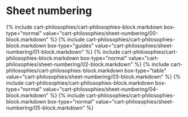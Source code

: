 <div data-role="collapsible" data-inset="false">
  <h1 class="cart-collapsible-div">Sheet numbering</h1>

<div class="cart-philosophies-wrapper">
{% include cart-philosophies/cart-philosophies-block.markdown box-type="normal" value="cart-philosophies/sheet-numbering/00-block.markdown" %}
{% include cart-philosophies/cart-philosophies-block.markdown box-type="guides" value="cart-philosophies/sheet-numbering/01-block.markdown" %}
{% include cart-philosophies/cart-philosophies-block.markdown box-type="normal" value="cart-philosophies/sheet-numbering/02-block.markdown" %}
{% include cart-philosophies/cart-philosophies-block.markdown box-type="table" value="cart-philosophies/sheet-numbering/03-block.markdown" %}
{% include cart-philosophies/cart-philosophies-block.markdown box-type="normal" value="cart-philosophies/sheet-numbering/04-block.markdown" %}
{% include cart-philosophies/cart-philosophies-block.markdown box-type="normal" value="cart-philosophies/sheet-numbering/05-block.markdown" %}
</div>

</div>